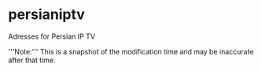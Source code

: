 # persianiptv
Adresses for Persian IP TV

'''Note:''' This is a snapshot of the modification time and may be inaccurate after that time.
